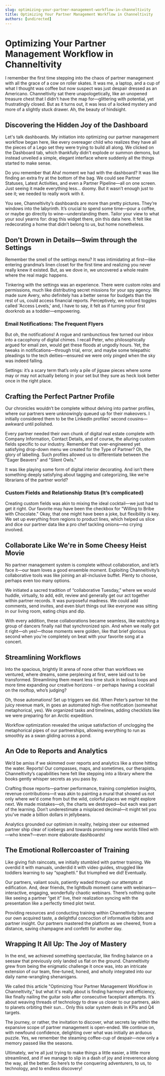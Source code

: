 ```yaml
---
slug: optimizing-your-partner-management-workflow-in-channeltivity
title: Optimizing Your Partner Management Workflow in Channeltivity
authors: [undirected]
---
```



# Optimizing Your Partner Management Workflow in Channeltivity

I remember the first time stepping into the chaos of partner management with all the grace of a cow on roller skates. It was me, a laptop, and a cup of what I thought was coffee but now suspect was just despair dressed as an Americano. Channeltivity sat there unapologetically, like an unopened treasure chest that I didn't have the map for—glittering with potential, yet frustratingly closed. But as it turns out, it was less of a locked mystery and more of a slightly stuck drawer. Ah, the beauty of hindsight.

## Discovering the Hidden Joy of the Dashboard

Let's talk dashboards. My initiation into optimizing our partner management workflow began here, like every overeager child who realizes they have all the pieces of a Lego set they were trying to build all along. We clicked on the Dashboard tab, which thankfully didn't explode or summon demons, but instead unveiled a simple, elegant interface where suddenly all the things started to make sense.

Do you remember that Aha! moment we had with the dashboard? It was like finding an extra fry at the bottom of the bag. We could see Partner Statuses, Latest Activities, and even a Partner Pipeline—all on one screen. Just seeing it made everything less... doomy. But it wasn’t enough just to see it; we needed to really work with it.

You see, Channeltivity’s dashboards are more than pretty pictures. They’re windows into the labyrinth. It’s crucial to spend some time—pour a coffee, or maybe go directly to wine—understanding them. Tailor your view to what your soul yearns for: drag this widget there, pin this data here. It felt like redecorating a home that didn’t belong to us, but home nonetheless.

## Don't Drown in Details—Swim through the Settings

Remember the smell of the settings menu? It was intimidating at first—like entering grandma’s linen closet for the first time and realizing you never really knew it existed. But, as we dove in, we uncovered a whole realm where the real magic happens.

Tinkering with the settings was an experience. There were custom roles and permissions, much like distributing secret missions for your spy agency. We made sure Avery, who definitely has a better sense for budgets than the rest of us, could access financial reports. Perceptively, we noticed toggles called 'Access Levels,' and, I have to say, it felt as if turning your first doorknob as a toddler—empowering.

### Email Notifications: The Frequent Flyers

But oh, the notifications! A rogue and rambunctious few turned our inbox into a cacophony of digital chimes. I recall Peter, who philosophically argued for email zen, would get these floods at ungodly hours. Yet, the tweaks in notifications—through trial, error, and maybe some telepathic pleadings to the tech deities—ensured we were only pinged when the sky was indeed falling.

Settings: it’s a scary term that’s only a pile of jigsaw pieces where some may or may not actually belong in your set but they sure as heck look better once in the right place.

## Crafting the Perfect Partner Profile

Our chronicles wouldn’t be complete without delving into partner profiles, where our partners were unknowingly queued up for their makeovers. I initially considered them to be the LinkedIn profiles' second cousins—awkward until polished.

Every partner needed their own chunk of digital real estate complete with Company Information, Contact Details, and of course, the alluring custom fields specific to our industry. Remember that over-engineered yet satisfying drop-down menu we created for the Type of Partner? Oh, the glory of labelling. Such profiles allowed us to differentiate between the "Eager Beavers" and "Silent Owls."

It was like playing some form of digital interior decorating. And isn’t there something deeply satisfying about tagging and categorizing, like we’re librarians of the partner world?

### Custom Fields and Relationship Status (It’s complicated)

Creating custom fields was akin to mixing the ideal cocktail—we just had to get it right. Our favorite may have been the checkbox for "Willing to Bribe with Chocolate." Okay, that one might have been a joke, but flexibility is key. We set up everything from regions to product lines, which helped us slice and dice our partner data like a pro chef tackling onions—no crying involved.

## Collaborate Like We're in Some Cheesy Heist Movie

No partner management system is complete without collaboration, and let’s face it—our team loves a good ensemble moment. Exploiting Channeltivity’s collaborative tools was like joining an all-inclusive buffet. Plenty to choose, perhaps even too many options. 

We initiated a sacred tradition of “collaborative Tuesday,” where we would huddle, virtually, to add, edit, review and generally get our act together within partner records. It was purposeful madness. We could add comments, send invites, and even blurt things out like everyone was sitting in our living room, eating chips and dip.

With every addition, these collaborations became seamless, like watching a group of dancers finally nail that synchronized spin. And when we really got it right—oh yes!—those moments were golden, like that brief glorious second when you're completely on beat with your favorite song at a concert.

## Streamlining Workflows

Into the spacious, brightly lit arena of none other than workflows we ventured, where dreams, some perplexing at first, were laid out to be transformed. Streamlining them meant less time stuck in tedious loops and more time expanding our creative horizons - or perhaps having a cocktail on the rooftop, who’s judging?

Oh, those automations! Set up triggers we did. When Peter’s partner hit the juicy revenue mark, in goes an automated high-five notification (somewhat metaphorical, yes). We organized tasks and timelines, adding checklists like we were preparing for an Arctic expedition.

Workflow optimization revealed the unique satisfaction of unclogging the metaphorical pipes of our partnerships, allowing everything to run as smoothly as a swan gliding across a pond.

## An Ode to Reports and Analytics

We’d be amiss if we skimmed over reports and analytics like a stone hitting the water. Reports! Our compasses, maps, and sometimes, our therapists. Channeltivity’s capabilities here felt like stepping into a library where the books gently whisper secrets as you pass by.

Crafting those reports—partner performance, training completion insights, revenue contributions—it was akin to painting a mural that showed us not only where we'd come from but the wild, colorful places we might explore next. We made mistakes—oh, the charts we destroyed—but each was part of the learning. Don’t underestimate a misplaced decimal—it might tell you you've made a billion dollars in jellybeans.

Analytics grounded our optimism in reality, helping steer our esteemed partner ship clear of icebergs and towards promising new worlds filled with—who knew?—even more elaborate dashboards!

## The Emotional Rollercoaster of Training

Like giving fish raincoats, we initially stumbled with partner training. We overdid it with manuals, underdid it with video guides, struggled like toddlers learning to say “spaghetti.” But triumphed we did! Eventually.

Our partners, valiant souls, patiently waded through our attempts at edification. And, dear friends, the lightbulb moment came with webinars—interactive, engaging, wonderfully chaotic webinars. There’s nothing quite like seeing a partner “get it” live, their realization syncing with the presentation like a perfectly timed plot twist.

Providing resources and conducting training within Channeltivity became our own acquired taste, a delightful concoction of informative tidbits and partner insight. Our partners mastered the platform as we cheered, from a distance, saving champagne and confetti for another day.

## Wrapping It All Up: The Joy of Mastery

In the end, we achieved something spectacular, like finding balance on a seesaw that previously only landed us flat on the ground. Channeltivity grew from being the enigmatic challenge it once was, into an intricate extension of our team, fine-tuned, honed, and wholly integrated into our daily name-wrangling shenanigans.

We called this article "Optimizing Your Partner Management Workflow in Channeltivity," but what it's really about is finding harmony and efficiency, like finally nailing the guitar solo after consecutive faceplant attempts. It’s about weaving threads of technology to draw us closer to our partners, akin to planets orbiting their sun... Only this solar system deals in KPIs and Q4 targets.

The journey, or rather, the invitation to discover, what secrets lay within the expansive scope of partner management is open-ended. We continue on, with newfound confidence, delighting over what was initially an arduous puzzle. Yes, we remember the steaming coffee-cup of despair—now only a memory passed like the seasons.

Ultimately, we're all just trying to make things a little easier, a little more streamlined, and if we manage to slip in a dash of joy and irreverence along the way, all the better. So here’s to the conquering adventurers, to us, to technology, and to endless discovery!